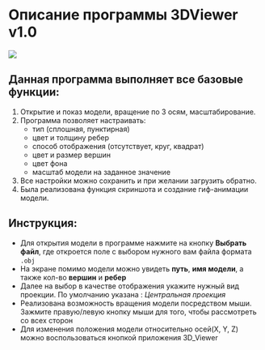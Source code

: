 # Описание программы 3DViewer v1.0
![](misc/images/our_3DViewer.png)

## Данная программа выполняет все базовые функции:
1. Открытие и показ модели, вращение по 3 осям, масштабирование.
2. Программа позволяет настраивать: 
    + тип (сплошная, пунктирная) 
    + цвет и толщину ребер 
    + способ отображения (отсутствует, круг, квадрат) 
    + цвет и размер вершин
    + цвет фона
    + масштаб модели на заданное значение
3. Все настройки можно сохранить и при желании загрузить обратно.
4. Была реализована функция скриншота и создание гиф-анимации модели.

## Инструкция:

* Для открытия модели в программе нажмите на кнопку **Выбрать файл**, где откроется поле с выбором нужного вам файла формата ```.obj```
* На экране помимо модели можно увидеть **путь**, **имя модели**, а также кол-во **вершин** и **ребер**
* Далее на выбор в качестве отображения укажите нужный вид проекции. По умолчанию указана : *Центральная проекция*
* Реализована возможность вращения модели посредством мыши. Зажмите правую/левую кнопку мыши для того, чтобы рассмотреть со всех сторон
* Для изменения положения модели относительно осей(X, Y, Z) можно воспользоваться кнопкой приложения 3D_Viewer


